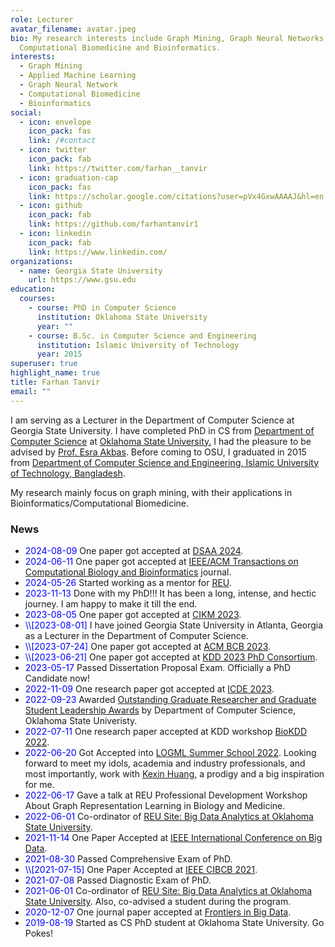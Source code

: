 ```yaml
---
role: Lecturer
avatar_filename: avatar.jpeg
bio: My research interests include Graph Mining, Graph Neural Networks,
  Computational Biomedicine and Bioinformatics.
interests:
  - Graph Mining
  - Applied Machine Learning
  - Graph Neural Network
  - Computational Biomedicine
  - Bioinformatics
social:
  - icon: envelope
    icon_pack: fas
    link: /#contact
  - icon: twitter
    icon_pack: fab
    link: https://twitter.com/farhan__tanvir
  - icon: graduation-cap
    icon_pack: fas
    link: https://scholar.google.com/citations?user=pVx4GxwAAAAJ&hl=en
  - icon: github
    icon_pack: fab
    link: https://github.com/farhantanvir1
  - icon: linkedin
    icon_pack: fab
    link: https://www.linkedin.com/
organizations:
  - name: Georgia State University
    url: https://www.gsu.edu
education:
  courses:
    - course: PhD in Computer Science
      institution: Oklahoma State University
      year: ""
    - course: B.Sc. in Computer Science and Engineering
      institution: Islamic University of Technology
      year: 2015
superuser: true
highlight_name: true
title: Farhan Tanvir
email: ""
---
```

<p>
I am serving as a Lecturer in the Department of Computer Science at Georgia State University. I have completed PhD in CS from <a target="_blank" href="https://computerscience.okstate.edu/">Department of Computer Science</a> at <a target="_blank" href="https://go.okstate.edu/">Oklahoma State University.</a> I had the pleasure to be advised by <a target="_blank" href="https://cas.gsu.edu/profile/esra-akbas/">Prof. Esra Akbas</a>. Before coming to OSU, I graduated in 2015 from <a target="_blank" href="https://cse.iutoic-dhaka.edu">Department of Computer Science and Engineering, Islamic University of Technology, Bangladesh</a>.

My research mainly focus on graph mining, with their applications in Bioinformatics/Computational Biomedicine.

</p>

<h3 id="news">News</h3>

<p>
<ul>

<li>
<span style="color:blue">2024-08-09</span> One paper got accepted at <a target="_blank" href="https://dsaa2024.dsaa.co">DSAA 2024</a>.
</li>

<li>
<span style="color:blue">2024-06-11</span> One paper got accepted at <a target="_blank" href="https://www.computer.org/csdl/journal/tb/">IEEE/ACM Transactions on Computational Biology and Bioinformatics</a> journal.
</li>

<li>
<span style="color:blue">2024-05-26</span> Started working as a mentor for <a target="_blank" href="https://sites.google.com/view/reu-gda-gsu/home?authuser=0">REU</a>.
</li>

<li>
<span style="color:blue">2023-11-13</span> Done with my PhD!!! It has been a long, intense, and hectic journey. I am happy to make it till the end.
</li>

<li>
<span style="color:blue">2023-08-05</span>
One paper got accepted at <a target="_blank" href="https://uobevents.eventsair.com/cikm2023/">CIKM 2023</a>.
</li>

<li>
<span style="color:blue">\\[2023-08-01]</span>
 I have joined Georgia State University in Atlanta, Georgia as a Lecturer in the Department of Computer Science</a>.
</li>

<li>
<span style="color:blue">\\[2023-07-24]</span>
One paper got accepted at <a target="_blank" href="https://acm-bcb.org">ACM BCB 2023</a>.
</li>

<li>
<span style="color:blue">\\[2023-06-21]</span>
One paper got accepted at <a target="_blank" href="https://kdd.org/kdd2023/call-for-phd-consortium/">KDD 2023 PhD Consortium</a>.
</li>

<li>
<span style="color:blue">2023-05-17</span>
Passed Dissertation Proposal Exam. Officially a PhD Candidate now!
</li>

<li>
<span style="color:blue">2022-11-09</span>
One research paper got accepted at <a target="_blank" href="https://icde2023.ics.uci.edu">ICDE 2023</a>.
</li>

<li>
<span style="color:blue">2022-09-23</span>
Awarded <a target="_blank" href="https://cas.okstate.edu/department_of_computer_science/students/student_awards/awardees.html">Outstanding Graduate Researcher and Graduate Student Leadership Awards</a> by Department of Computer Science, Oklahoma State Univeristy.
</li>

<li>
<span style="color:blue">2022-07-11</span>
One research paper accepted at KDD workshop <a target="_blank" href="https://biokdd.org/biokdd22/">BioKDD 2022</a>.
</li>

<li>
<span style="color:blue">2022-06-20</span>
Got Accepted into <a target="_blank" href="https://www.logml.ai">LOGML Summer School 2022</a>. Looking forward to meet my idols, academia and industry professionals, and most importantly, work with <a target="_blank" href="https://www.kexinhuang.com">Kexin Huang</a>, a prodigy and a big inspiration for me.
</li>

<li>
<span style="color:blue">2022-06-17</span>
Gave a talk at REU Professional Development Workshop About Graph Representation Learning in Biology and Medicine</a>.
</li>

<li>
<span style="color:blue">2022-06-01</span>
Co-ordinator of <a target="_blank" href="http://cs.okstate.edu/reu/about.html">REU Site: Big Data Analytics at Oklahoma State University</a>.
</li>

<li>
<span style="color:blue">2021-11-14</span>
One Paper Accepted at <a target="_blank" href="https://bigdatareu.umbc.edu/reu-symposium/">IEEE International Conference on Big Data</a>.
</li>

<li>
<span style="color:blue">2021-08-30</span>
Passed Comprehensive Exam of PhD.
</li>

<li>
<span style="color:blue">\\[2021-07-15]</span>
One Paper Accepted at <a target="_blank" href="https://federation.edu.au/cibcb2021">IEEE CIBCB 2021</a>.
</li>

<li>
<span style="color:blue">2021-07-08</span>
Passed Diagnostic Exam of PhD.
</li>

<li>
<span style="color:blue">2021-06-01</span>
Co-ordinator of <a target="_blank" href="http://cs.okstate.edu/reu/about.html">REU Site: Big Data Analytics at Oklahoma State University</a>. Also, co-advised a student during the program.
</li>

<li>
<span style="color:blue">2020-12-07</span>
One journal paper accepted at <a target="_blank" href="https://www.frontiersin.org/journals/big-data">Frontiers in Big Data</a>.
</li>

<li>
<span style="color:blue">2019-08-19</span>
Started as CS PhD student at Oklahoma State University. Go Pokes!</a>
</li>

</ul>

</p>
